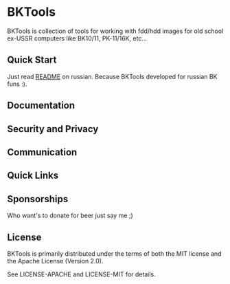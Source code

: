 <!--<p align="center">
  <img
    src="https://raw.githubusercontent.com/diaevd/bktools/master/assets/logo.svg"
    alt="BKTools logo">
</p>-->

# BKTools

BKTools is collection of tools for working with fdd/hdd images for old school ex-USSR computers
like BK10/11, PK-11/16K, etc...

## Quick Start

Just read [README](./README.ru.md) on russian. Because BKTools developed for russian BK funs :).

## Documentation

## Security and Privacy

## Communication

## Quick Links

## Sponsorships

Who want's to donate for beer just say me ;)

## License

BKTools is primarily distributed under the terms of both the MIT
license and the Apache License (Version 2.0).

See LICENSE-APACHE and LICENSE-MIT for details.
